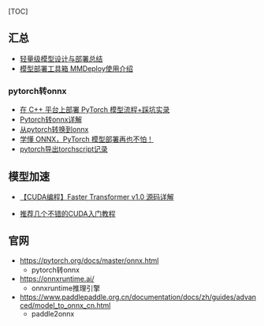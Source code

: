 [TOC]




## 汇总

- [轻量级模型设计与部署总结](https://mp.weixin.qq.com/s/a9yNr6hFVocPFe-DEmRiXg)
- [模型部署工具箱 MMDeploy使用介绍](https://mp.weixin.qq.com/s/l494lru5RYEovkq16E1Rpg)


### pytorch转onnx

- [在 C++ 平台上部署 PyTorch 模型流程+踩坑实录](https://mp.weixin.qq.com/s/0QVS71W68qAxqi3GbBQc8w)
- [Pytorch转onnx详解](https://mp.weixin.qq.com/s/LKBCAuxJDEJ6Rs3Kzx3zQw)
- [从pytorch转换到onnx](https://zhuanlan.zhihu.com/p/422290231)
- [学懂 ONNX，PyTorch 模型部署再也不怕！](https://developer.aliyun.com/article/914229)
- [pytorch导出torchscript记录](https://blog.csdn.net/zysss_/article/details/128222610)


## 模型加速

- [【CUDA编程】Faster Transformer v1.0 源码详解](https://mp.weixin.qq.com/s/VzDCfKUMZBB_cO7uLjOUig)

- [推荐几个不错的CUDA入门教程](https://godweiyang.com/2021/01/25/cuda-reading/)




## 官网

- https://pytorch.org/docs/master/onnx.html
  - pytorch转onnx
- https://onnxruntime.ai/
  - onnxruntime推理引擎
- https://www.paddlepaddle.org.cn/documentation/docs/zh/guides/advanced/model_to_onnx_cn.html
  - paddle2onnx